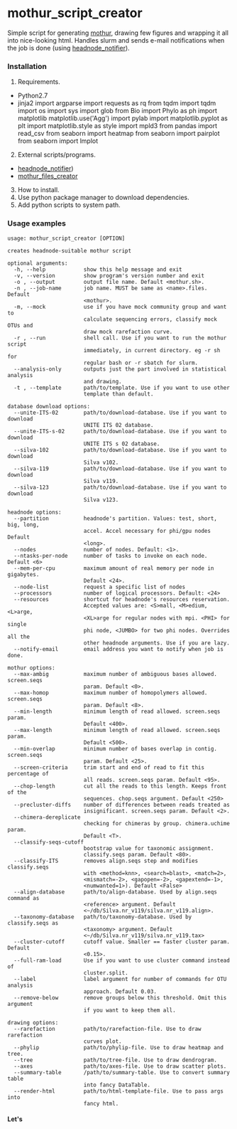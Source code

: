 # mothur_script_creator

Simple script for generating [mothur](https://www.mothur.org/), drawing few figures and wrapping it all into nice-looking html. Handles slurm and sends e-mail notifications when the job is done (using [headnode_notifier](https://github.com/dizak/headnode_notifier/releases)).


### Installation

1. Requirements.
  * Python2.7
  * jinja2
  import argparse
  import requests as rq
  from tqdm import tqdm
  import os
  import sys
  import glob
  from Bio import Phylo as ph
  import matplotlib
  matplotlib.use('Agg')
  import pylab
  import matplotlib.pyplot as plt
  import matplotlib.style as style
  import mpld3
  from pandas import read_csv
  from seaborn import heatmap
  from seaborn import pairplot
  from seaborn import lmplot

2. External scripts/programs.
  * [headnode_notifier](https://github.com/dizak/headnode_notifier/releases))
  * [mothur_files_creator](https://github.com/dizak/mothur_files_creator/releases)

3. How to install.
  1. Use python package manager to download dependencies.
  2. Add python scripts to system path.

### Usage examples

```
usage: mothur_script_creator [OPTION]

creates headnode-suitable mothur script

optional arguments:
  -h, --help            show this help message and exit
  -v, --version         show program's version number and exit
  -o , --output         output file name. Default <mothur.sh>.
  -n , --job-name       job name. MUST be same as <name>.files. Default
                        <mothur>.
  -m, --mock            use if you have mock community group and want to
                        calculate sequencing errors, classify mock OTUs and
                        draw mock rarefaction curve.
  -r , --run            shell call. Use if you want to run the mothur script
                        immediately, in current directory. eg -r sh for
                        regular bash or -r sbatch for slurm.
  --analysis-only       outputs just the part involved in statistical analysis
                        and drawing.
  -t , --template       path/to/template. Use if you want to use other
                        template than default.

database download options:
  --unite-ITS-02        path/to/download-database. Use if you want to download
                        UNITE ITS 02 database.
  --unite-ITS-s-02      path/to/download-database. Use if you want to download
                        UNITE ITS s 02 database.
  --silva-102           path/to/download-database. Use if you want to download
                        Silva v102.
  --silva-119           path/to/download-database. Use if you want to download
                        Silva v119.
  --silva-123           path/to/download-database. Use if you want to download
                        Silva v123.

headnode options:
  --partition           headnode's partition. Values: test, short, big, long,
                        accel. Accel necessary for phi/gpu nodes Default
                        <long>.
  --nodes               number of nodes. Default: <1>.
  --ntasks-per-node     number of tasks to invoke on each node. Default <6>
  --mem-per-cpu         maximum amount of real memory per node in gigabytes.
                        Default <24>.
  --node-list           request a specific list of nodes
  --processors          number of logical processors. Default: <24>
  --resources           shortcut for headnode's resources reservation.
                        Accepted values are: <S>mall, <M>edium, <L>arge,
                        <XL>arge for regular nodes with mpi. <PHI> for single
                        phi node, <JUMBO> for two phi nodes. Overrides all the
                        other headnode arguments. Use if you are lazy.
  --notify-email        email address you want to notify when job is done.

mothur options:
  --max-ambig           maximum number of ambiguous bases allowed. screen.seqs
                        param. Default <0>.
  --max-homop           maximum number of homopolymers allowed. screen.seqs
                        param. Default <8>.
  --min-length          minimum length of read allowed. screen.seqs param.
                        Default <400>.
  --max-length          minimum length of read allowed. screen.seqs param.
                        Default <500>.
  --min-overlap         minimum number of bases overlap in contig. screen.seqs
                        param. Default <25>.
  --screen-criteria     trim start and end of read to fit this percentage of
                        all reads. screen.seqs param. Default <95>.
  --chop-length         cut all the reads to this length. Keeps front of the
                        sequences. chop.seqs argument. Default <250>
  --precluster-diffs    number of differences between reads treated as
                        insignificant. screen.seqs param. Default <2>.
  --chimera-dereplicate
                        checking for chimeras by group. chimera.uchime param.
                        Default <T>.
  --classify-seqs-cutoff
                        bootstrap value for taxonomic assignment.
                        classify.seqs param. Default <80>.
  --classify-ITS        removes align.seqs step and modifies classify.seqs
                        with <method=knn>, <search=blast>, <match=2>,
                        <mismatch=-2>, <gapopen=-2>, <gapextend=-1>,
                        <numwanted=1>). Default <False>
  --align-database      path/to/align-database. Used by align.seqs command as
                        <reference> argument. Default
                        <~/db/Silva.nr_v119/silva.nr_v119.align>.
  --taxonomy-database   path/to/taxonomy-database. Used by classify.seqs as
                        <taxonomy> argument. Default
                        <~/db/Silva.nr_v119/silva.nr_v119.tax>
  --cluster-cutoff      cutoff value. Smaller == faster cluster param. Default
                        <0.15>.
  --full-ram-load       Use if you want to use cluster command instead of
                        cluster.split.
  --label               label argument for number of commands for OTU analysis
                        approach. Default 0.03.
  --remove-below        remove groups below this threshold. Omit this argument
                        if you want to keep them all.

drawing options:
  --rarefaction         path/to/rarefaction-file. Use to draw rarefaction
                        curves plot.
  --phylip              path/to/phylip-file. Use to draw heatmap and tree.
  --tree                path/to/tree-file. Use to draw dendrogram.
  --axes                path/to/axes-file. Use to draw scatter plots.
  --summary-table       /path/to/summary-table. Use to convert summary table
                        into fancy DataTable.
  --render-html         path/to/html-template-file. Use to pass args into
                        fancy html.
```

#### Let's

